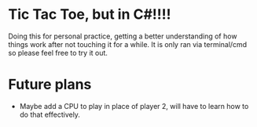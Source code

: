 # Tic Tac Toe, but in C#!!!!

Doing this for personal practice, getting a better understanding of how things work after not touching it for a while. It is only ran via terminal/cmd so please feel free to try it out.

# Future plans

- Maybe add a CPU to play in place of player 2, will have to learn how to do that effectively.